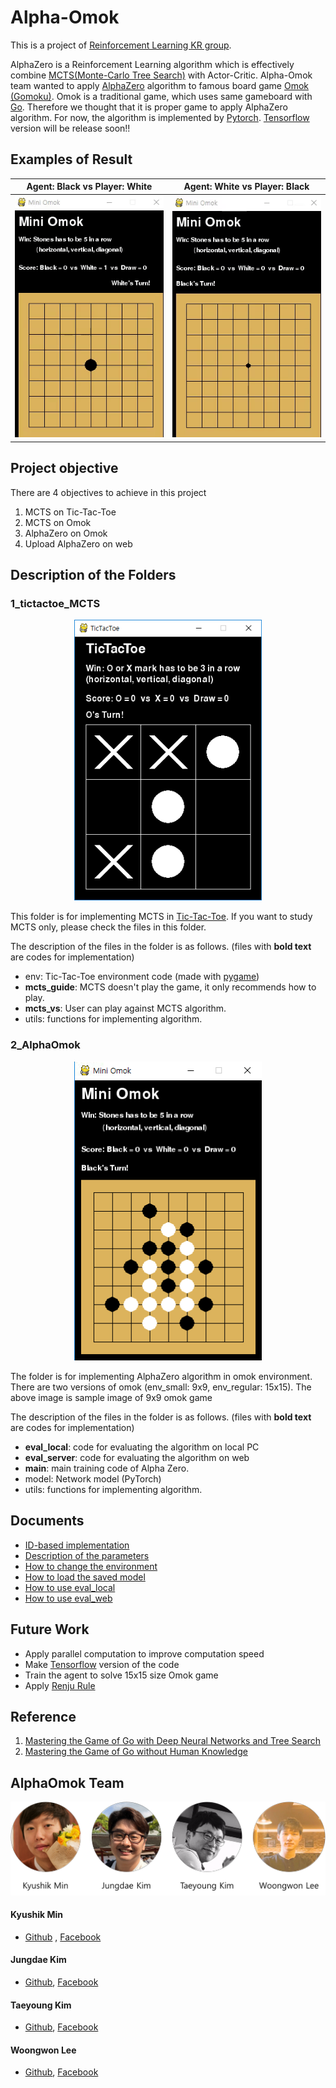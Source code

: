 # Alpha-Omok
This is a project of [Reinforcement Learning KR group](https://www.facebook.com/groups/ReinforcementLearningKR/).

AlphaZero is a Reinforcement Learning algorithm which is effectively combine [MCTS(Monte-Carlo Tree Search)](https://en.wikipedia.org/wiki/Monte_Carlo_tree_search) with Actor-Critic. Alpha-Omok team wanted to apply [AlphaZero](https://deepmind.com/blog/alphago-zero-learning-scratch/) algorithm to famous board game [Omok (Gomoku)](https://en.wikipedia.org/wiki/Gomoku). Omok is a traditional game, which uses same gameboard with [Go](https://en.wikipedia.org/wiki/Go_(game)). Therefore we thought that it is proper game to apply AlphaZero algorithm.  For now, the algorithm is implemented by [Pytorch](https://pytorch.org/). [Tensorflow](https://www.tensorflow.org) version will be release soon!! 



## Examples of Result

<p align= "center">

|                Agent: Black vs Player: White                 |                Agent: White vs Player: Black                 |
| :----------------------------------------------------------: | :----------------------------------------------------------: |
| <img src="./image/AgentWin1_speed.gif" width="300" alt="Play Demo (Agent win)" /> | <img src="./image/Draw_Speed.gif" width="300" alt="Play Demo (Agent win)" /> |

</p>

## Project objective
There are 4 objectives to achieve in this project  
1. MCTS on Tic-Tac-Toe
2. MCTS on Omok
3. AlphaZero on Omok
4. Upload AlphaZero on web



## Description of the Folders

### 1_tictactoe_MCTS

<p align= "center">
  <img src="./image/tictactoe.PNG" width="300" alt="TicTacToe Image" />
</p>

 This folder is for implementing MCTS in [Tic-Tac-Toe](https://en.wikipedia.org/wiki/Tic-tac-toe). If you want to study MCTS only, please check the files in this folder. <br>

The description of the files in the folder is as follows. (files with **bold text** are codes for implementation)

- env: Tic-Tac-Toe environment code (made with [pygame](https://www.pygame.org/news))
- **mcts_guide**: MCTS doesn't play the game, it only recommends how to play. 
- **mcts_vs**: User can play against MCTS algorithm. 
- utils: functions for implementing algorithm. 



### 2_AlphaOmok

<p align= "center">
  <img src="./image/mini_omok_game.png" width="300" alt="mini omok Image" />
</p>

  The folder is for implementing AlphaZero algorithm in omok environment. There are two versions of omok (env_small: 9x9, env_regular: 15x15). The above image is sample image of 9x9 omok game <br>

 The description of the files in the folder is as follows. (files with **bold text** are codes for implementation)

- **eval_local**: code for evaluating the algorithm on local PC
- **eval_server**: code for evaluating the algorithm on web
- **main**: main training code of Alpha Zero. 
- model: Network model (PyTorch)
- utils: functions for implementing algorithm. 



## Documents

- [ID-based implementation]()
- [Description of the parameters]()
- [How to change the environment]()
- [How to load the saved model]()
- [How to use eval_local]()
- [How to use eval_web]()



## Future Work

- Apply parallel computation to improve computation speed
- Make [Tensorflow](https://www.tensorflow.org) version of the code
- Train the agent to solve 15x15 size Omok game
- Apply [Renju Rule](https://en.wikipedia.org/wiki/Renju)



## Reference

1. [Mastering the Game of Go with Deep Neural Networks and Tree Search](https://storage.googleapis.com/deepmind-media/alphago/AlphaGoNaturePaper.pdf)
2. [Mastering the Game of Go without Human Knowledge](https://www.nature.com/articles/nature24270)



## AlphaOmok Team

<p align= "center">
  <img src="./image/alphaomok_team.png" width="700" alt="mini omok team" />
</p>



#### Kyushik Min

- [Github](https://github.com/Kyushik) , [Facebook](https://www.facebook.com/kyushik.min)

#### Jungdae Kim

- [Github](https://github.com/kekmodel), [Facebook](https://www.facebook.com/kekmodel)

#### Taeyoung Kim

- [Github](https://github.com/tykimos), [Facebook](https://www.facebook.com/tykimo?fb_dtsg_ag=Ady1EHqKnlcLT-zAFbaUyDBb3rkcn83lfcN0FlNww_4yow%3AAdyPwQKxu7-xgSCkXX8Ui4lfc_2Cj1qYPXKS3-S1TtbIHQ)

#### Woongwon Lee

- [Github](https://github.com/dnddnjs), [Facebook](https://www.facebook.com/dnddnjs?fb_dtsg_ag=Ady1EHqKnlcLT-zAFbaUyDBb3rkcn83lfcN0FlNww_4yow%3AAdyPwQKxu7-xgSCkXX8Ui4lfc_2Cj1qYPXKS3-S1TtbIHQ)

